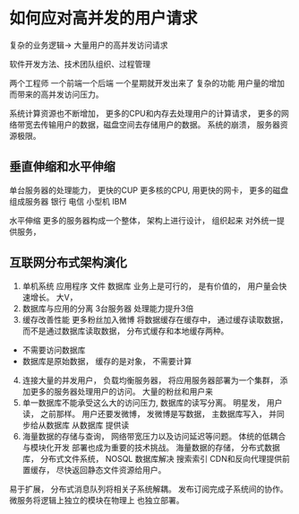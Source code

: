 # 如何应对高并发的用户请求

复杂的业务逻辑-> 大量用户的高并发访问请求

软件开发方法、技术团队组织、过程管理

两个工程师 一个前端一个后端 一个星期就开发出来了
复杂的功能   用户量的增加而带来的高并发访问压力。

系统计算资源也不断增加， 更多的CPU和内存去处理用户的计算请求， 
更多的网络带宽去传输用户的数据，磁盘空间去存储用户的数据。 
系统的崩溃， 服务器资源极限。

## 垂直伸缩和水平伸缩
单台服务器的处理能力， 更快的CUP 更多核的CPU, 用更快的网卡， 更多的磁盘组成服务器
银行 电信  小型机  IBM

水平伸缩 
更多的服务器构成一个整体， 架构上进行设计， 组织起来 对外统一提供服务， 

## 互联网分布式架构演化
1. 单机系统
  应用程序 文件 数据库 
  业务上是可行的， 是有价值的， 用户量会快速增长。  大V， 
2. 数据库与应用的分离
  3台服务器
  处理能力提升3倍
3. 缓存改善性能
  更多粉丝加入微博
  将数据缓存在缓存中， 通过缓存读取数据， 而不是通过数据库读取数据， 
  分布式缓存和本地缓存两种。 
  - 不需要访问数据库
  - 数据库是原始数据， 缓存的是对象， 不需要计算
4. 连接大量的并发用户， 负载均衡服务器， 将应用服务器部署为一个集群， 添加更多的服务器处理用户的访问。 
  大量的粉丝和用户来
5. 单一数据库不能承受这么大的访问压力, 数据库的读写分离。 
  明星发， 用户读， 之前那样。  用户还要发微博， 发微博是写数据， 
  主数据库写入， 并同步给从数据库
  从数据库 提供读
6. 海量数据的存储与查询， 网络带宽压力以及访问延迟等问题。 体统的低耦合与模块化开发
部署也成为重要的技术挑战。 
海量数据的存储， 分布式数据库， 分布式文件系统， NOSQL 数据库解决 
搜索索引 CDN和反向代理提供前置缓存， 尽快返回静态文件资源给用户。 

易于扩展， 分布式消息队列将相关子系统解耦。 发布订阅完成子系统间的协作。 
微服务将逻辑上独立的模块在物理上  也独立部署。 

